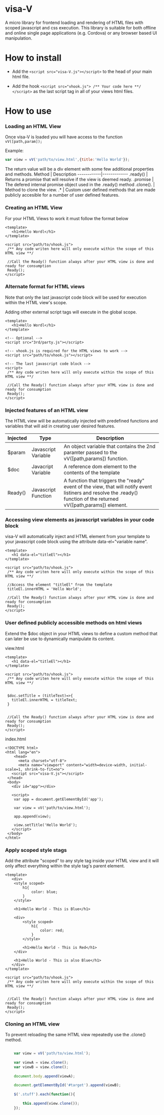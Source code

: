 # visa-V
A micro library for frontend loading and rendering of HTML files with scoped javascript and css execution.
This library is suitable for both offline and online single page applications (e.g. Cordova) or any browser based UI manipulation. 


# How to install
* Add the `<script src="visa-V.js"></script>` to the head of your main html file.

* Add the hook `<script src="vhook.js"> /** Your code here **/ </script>` as the last script tag in all of your views html files.

# How to use

### Loading an HTML View

Once visa-V is loaded you will have access to the function `vV([path,param]);` 

Example:
```javascript
var view = vV('path/to/view.html',{title:'Hello World'});
```

The return value will be a div element with some few additional properties and methods.
Method      | Description
------------|-------------
.ready()    | Returns a promise that will resolve if the view is deemed ready.
.promise    | The defered internal promise object used in the .ready() method
.clone().   | Method to clone the view.	
.*          | Custom user defined methods that are made publicly accesible for a number of user defined features.
 

### Creating an HTML View

For your HTML Views to work it must follow the format below 
 
```
<template>
   <h1>Hello Wordl</h1>   
</template>

<script src="path/to/vhook.js">
 /** Any code writen here will only execute within the scope of this HTML view **/

 //Call the Ready() function always after your HTML view is done and ready for consumption
 Ready();
</script>  
```
 
### Alternate format for HTML views

Note that only the last javascript code block will be used for execution within the HTML view's scope.

Adding other external script tags will execute in the global scope.
 
```
<template>
   <h1>Hello Wordl</h1>   
</template>

<!-- Optional -->
<script src="3rd/party.js"></script>

<!-- vhook.js is required for the HTML views to work -->
<script src="path/to/vhook.js"></script>

<!-- The last javascript code block -->
<script>
 /** Any code writen here will only execute within the scope of this HTML view **/

 //Call the Ready() function always after your HTML view is done and ready for consumption
 Ready();
</script>  
```

### Injected features of an HTML view

The HTML view will be automatically injected with predefined functions and variables that will aid in creating user desired features.


Injected | Type  | Description
---------|-------|-------------
$param | Javascript Variable  | An object variable that contains the 2nd paramter passed to the vV([path,params]) function.
$doc  |  Javacript Variable | A reference dom element to the contents of the template
Ready() | Javascript Function  | A function that triggers the "ready" event of the view, that will notify event listiners and resolve the .ready() function of the returned vV([path,params]) element.

### Accessing view elements as javascript variables in your code block

visa-V will automatically inject and HTML element from your template to your javascript code block using the attribute data-el="variable name".

```
<template>
   <h1 data-el="titleEl"></h1>   
</template>

<script src="path/to/vhook.js">
 /** Any code writen here will only execute within the scope of this HTML view **/
 
 //Access the element "titleEl" from the template
 titleEl.innerHTML = 'Hello World';
 
 //Call the Ready() function always after your HTML view is done and ready for consumption
 Ready();
</script>  
```


### User defined publicly accessible methods on html views

Extend the $doc object in your HTML views to define a custom method that can later be use to dynamically manipulate its content.

view.html
```
<template>
   <h1 data-el="titleEl"></h1>   
</template>

<script src="path/to/vhook.js">
 /** Any code writen here will only execute within the scope of this HTML view **/
 
 
 $doc.setTitle = (titleText)=>{
   titleEl.innerHTML = titleText;
 }
 
 
 //Call the Ready() function always after your HTML view is done and ready for consumption
 Ready();
</script>  
```


index.html
```
<!DOCTYPE html>
<html lang="en">
	<head>
	  <meta charset="utf-8">
	  <meta name="viewport" content="width=device-width, initial-scale=1, shrink-to-fit=no">
   <script src="visa-V.js"></script>
 </head>
 <body>
   <div id="app"></div>
   
   <script>
    var app = document.getElementById('app');
    
    var view = vV('path/to/view.html');
    
    app.append(view);
    
    view.setTitle('Hello World');
   </script>
 </body>
</html>
```

### Apply scoped style stags

Add the attribute "scoped" to any style tag inside your HTML view and it will only affect everything within the style tag's parent element. 

```
<template>
   <div>
   	<style scoped>
		h1{
			color: blue;
		}
	</style>
	
   	<h1>Hello World - This is Blue</h1>
	
	<div>
		<style scoped>
			h1{
				color: red;
			}
		</style>

		<h1>Hello World - This is Red</h1>
	</div>
	
	<h1>Hello World - This is also Blue</h1>
   </div>
</template>

<script src="path/to/vhook.js">
 /** Any code writen here will only execute within the scope of this HTML view **/
 

 //Call the Ready() function always after your HTML view is done and ready for consumption
 Ready();
</script>  
```

### Cloning an HTML view

To prevent reloading the same HTML view repeatedly use the .clone() method.

```javascript
	
	var view = vV('path/to/view.html');
	
	var viewA = view.clone();
	var viewB = view.clone();
	
	document.body.append(viewA);
	
	document.getElementById('#target').append(viewB);
	
	$('.stuff').each(function(){
	
		this.append(view.clone());
	});

```
